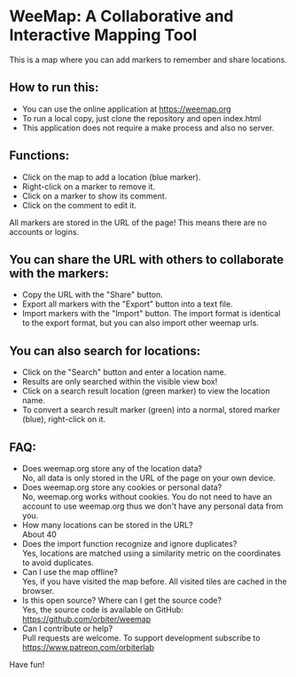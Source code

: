 # WeeMap: A Collaborative and Interactive Mapping Tool

This is a map where you can add markers to remember and share locations.

## How to run this:
- You can use the online application at https://weemap.org
- To run a local copy, just clone the repository and open index.html
- This application does not require a make process and also no server.

## Functions: 
- Click on the map to add a location (blue marker). 
- Right-click on a marker to remove it. 
- Click on a marker to show its comment. 
- Click on the comment to edit it. 

All markers are stored in the URL of the page! 
This means there are no accounts or logins. 

## You can share the URL with others to collaborate with the markers: 
- Copy the URL with the "Share" button. 
- Export all markers with the "Export" button into a text file. 
- Import markers with the "Import" button. The import format is identical to the export format, but you can also import other weemap urls. 

## You can also search for locations: 
- Click on the "Search" button and enter a location name. 
- Results are only searched within the visible view box! 
- Click on a search result location (green marker) to view the location name. 
- To convert a search result marker (green) into a normal, stored marker (blue), right-click on it. 

## FAQ: 
- Does weemap.org store any of the location data?  
  No, all data is only stored in the URL of the page on your own device. 
- Does weemap.org store any cookies or personal data?  
  No, weemap.org works without cookies. You do not need to have an account to use weemap.org thus we don't have any personal data from you. 
- How many locations can be stored in the URL?  
  About 40
- Does the import function recognize and ignore duplicates?  
  Yes, locations are matched using a similarity metric on the coordinates to avoid duplicates.
- Can I use the map offline?  
  Yes, if you have visited the map before. All visited tiles are cached in the browser. 
- Is this open source? Where can I get the source code?  
  Yes, the source code is available on GitHub: https://github.com/orbiter/weemap
- Can I contribute or help?  
  Pull requests are welcome. To support development subscribe to https://www.patreon.com/orbiterlab

Have fun!